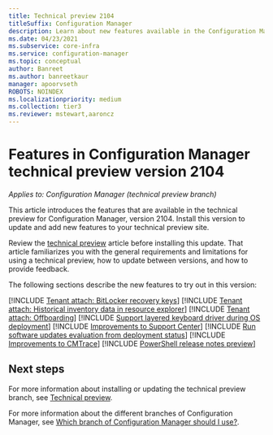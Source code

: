 ```yaml
---
title: Technical preview 2104
titleSuffix: Configuration Manager
description: Learn about new features available in the Configuration Manager technical preview branch version 2104.
ms.date: 04/23/2021
ms.subservice: core-infra
ms.service: configuration-manager
ms.topic: conceptual
author: Banreet
ms.author: banreetkaur
manager: apoorvseth
ROBOTS: NOINDEX
ms.localizationpriority: medium
ms.collection: tier3
ms.reviewer: mstewart,aaroncz 
---
```


# Features in Configuration Manager technical preview version 2104

*Applies to: Configuration Manager (technical preview branch)*

This article introduces the features that are available in the technical preview for Configuration Manager, version 2104. Install this version to update and add new features to your technical preview site.<!-- baseline only statement:  When you install a new technical preview site, this release is also available as a baseline version.-->

Review the [technical preview](../technical-preview.md) article before installing this update. That article familiarizes you with the general requirements and limitations for using a technical preview, how to update between versions, and how to provide feedback.

The following sections describe the new features to try out in this version:

<!-- [!INCLUDE [Example feature name](includes/2104/1234567.md)] -->

[!INCLUDE [Tenant attach: BitLocker recovery keys](includes/2104/6979225.md)]
[!INCLUDE [Tenant attach: Historical inventory data in resource explorer](includes/2104/9546584.md)]
[!INCLUDE [Tenant attach: Offboarding](includes/2104/7043245.md)]
[!INCLUDE [Support layered keyboard driver during OS deployment](includes/2104/9735002.md)]
[!INCLUDE [Improvements to Support Center](includes/2104/8272488.md)]
[!INCLUDE [Run software updates evaluation from deployment status](includes/2104/9012080.md)]
[!INCLUDE [Improvements to CMTrace](includes/2104/9607363.md)]
[!INCLUDE [PowerShell release notes preview](includes/2104/9363902.md)]

<!--
## General known issues

[!INCLUDE [Azure AD authentication doesn't work](includes/2102/known-issue-7569264.md)]
-->

## Next steps

For more information about installing or updating the technical preview branch, see [Technical preview](../technical-preview.md).

For more information about the different branches of Configuration Manager, see [Which branch of Configuration Manager should I use?](../../understand/which-branch-should-i-use.md).
